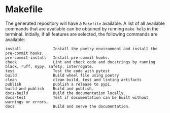 # Makefile

The generated repository will have a `Makefile` available. A list of all
available commands that are available can be obtained by running
`make help` in the terminal. Initially, if all features are selected, the following commands are
available:

```
install              Install the poetry environment and install the pre-commit hooks.
pre-commit-install   Install pre-commit hooks.
check                Lint and check code and docstrings by running black, ruff, mypy, safety, interrogate.
test                 Test the code with pytest
build                Build wheel file using poetry
clean                clean build, test and linting artifacts
publish              publish a release to pypi.
build-and-publish    Build and publish.
docs-build           Build the documentation locally.
docs-test            Test if documentation can be built without warnings or errors.
docs                 Build and serve the documentation.
```
